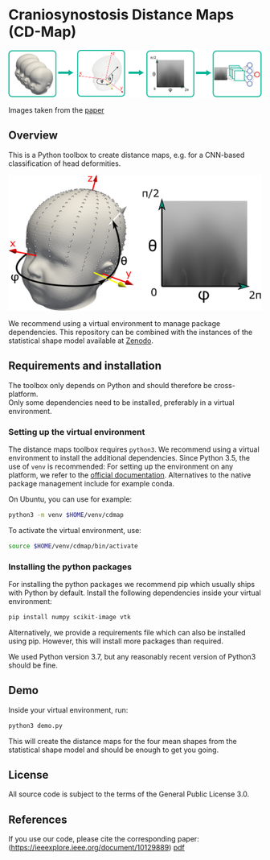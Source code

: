 # Craniosynostosis Distance Maps (CD-Map)

![](/assets/schematic_c.png)

Images taken from the [paper](https://ieeexplore.ieee.org/stamp/stamp.jsp?tp=&arnumber=10129889)

## Overview

This is a Python toolbox to create distance maps, e.g. for a CNN-based 
classification of head deformities. 

![](/assets/graphical_abstract.png)

We recommend using a virtual environment to manage package dependencies. This
repository can be combined with the instances of the statistical shape model
available at [Zenodo](https://zenodo.org/record/6390158).

## Requirements and installation

The toolbox only depends on Python and should therefore be cross-platform.  
Only some dependencies need to be installed, preferably in a virtual 
environment.

### Setting up the virtual environment

The distance maps toolbox requires `python3`. We recommend using a virtual
environment to install the additional dependencies. Since Python 3.5, the use
of `venv` is recommended: For setting up the environment on any platform, we 
refer to the [official 
documentation](https://docs.python.org/3/library/venv.html). Alternatives to 
the native package management include for example conda. 

On Ubuntu, you can use for example: 

``` bash
python3 -m venv $HOME/venv/cdmap
```

To activate the virtual environment, use:

``` bash
source $HOME/venv/cdmap/bin/activate
```

### Installing the python packages

For installing the python packages we recommend pip which usually ships with
Python by default. Install the following dependencies inside your virtual
environment:

``` bash
pip install numpy scikit-image vtk
```

Alternatively, we provide a requirements file which can also be installed
using pip. However, this will install more packages than required.

We used Python version 3.7, but any reasonably recent version of Python3 should 
be fine.

## Demo

Inside your virtual environment, run:

``` bash
python3 demo.py
```

This will create the distance maps for the four mean shapes from the 
statistical shape model and should be enough to get you going. 

## License
All source code is subject to the terms of the General Public License 3.0.

## References
If you use our code, please cite the corresponding paper: (https://ieeexplore.ieee.org/document/10129889) [pdf](https://ieeexplore.ieee.org/stamp/stamp.jsp?tp=&arnumber=10129889)
